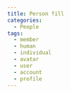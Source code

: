 ```yaml
---
title: Person fill
categories:
  - People
tags:
  - member
  - human
  - individual
  - avatar
  - user
  - account
  - profile
---
```

